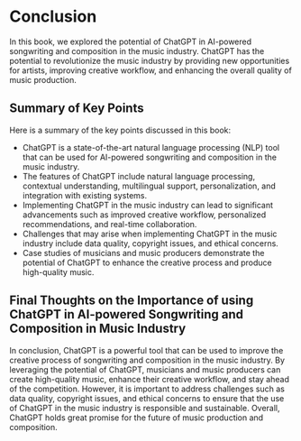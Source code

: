 Conclusion
==========

In this book, we explored the potential of ChatGPT in AI-powered songwriting and composition in the music industry. ChatGPT has the potential to revolutionize the music industry by providing new opportunities for artists, improving creative workflow, and enhancing the overall quality of music production.

Summary of Key Points
---------------------

Here is a summary of the key points discussed in this book:

* ChatGPT is a state-of-the-art natural language processing (NLP) tool that can be used for AI-powered songwriting and composition in the music industry.
* The features of ChatGPT include natural language processing, contextual understanding, multilingual support, personalization, and integration with existing systems.
* Implementing ChatGPT in the music industry can lead to significant advancements such as improved creative workflow, personalized recommendations, and real-time collaboration.
* Challenges that may arise when implementing ChatGPT in the music industry include data quality, copyright issues, and ethical concerns.
* Case studies of musicians and music producers demonstrate the potential of ChatGPT to enhance the creative process and produce high-quality music.

Final Thoughts on the Importance of using ChatGPT in AI-powered Songwriting and Composition in Music Industry
-------------------------------------------------------------------------------------------------------------

In conclusion, ChatGPT is a powerful tool that can be used to improve the creative process of songwriting and composition in the music industry. By leveraging the potential of ChatGPT, musicians and music producers can create high-quality music, enhance their creative workflow, and stay ahead of the competition. However, it is important to address challenges such as data quality, copyright issues, and ethical concerns to ensure that the use of ChatGPT in the music industry is responsible and sustainable. Overall, ChatGPT holds great promise for the future of music production and composition.
